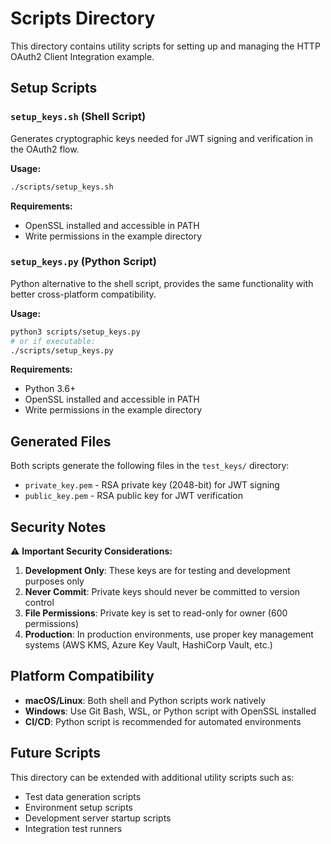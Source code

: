 # Scripts Directory

This directory contains utility scripts for setting up and managing the HTTP OAuth2 Client Integration example.

## Setup Scripts

### `setup_keys.sh` (Shell Script)
Generates cryptographic keys needed for JWT signing and verification in the OAuth2 flow.

**Usage:**
```bash
./scripts/setup_keys.sh
```

**Requirements:**
- OpenSSL installed and accessible in PATH
- Write permissions in the example directory

### `setup_keys.py` (Python Script)
Python alternative to the shell script, provides the same functionality with better cross-platform compatibility.

**Usage:**
```bash
python3 scripts/setup_keys.py
# or if executable:
./scripts/setup_keys.py
```

**Requirements:**
- Python 3.6+
- OpenSSL installed and accessible in PATH
- Write permissions in the example directory

## Generated Files

Both scripts generate the following files in the `test_keys/` directory:

- `private_key.pem` - RSA private key (2048-bit) for JWT signing
- `public_key.pem` - RSA public key for JWT verification

## Security Notes

⚠️ **Important Security Considerations:**

1. **Development Only**: These keys are for testing and development purposes only
2. **Never Commit**: Private keys should never be committed to version control
3. **File Permissions**: Private key is set to read-only for owner (600 permissions)
4. **Production**: In production environments, use proper key management systems (AWS KMS, Azure Key Vault, HashiCorp Vault, etc.)

## Platform Compatibility

- **macOS/Linux**: Both shell and Python scripts work natively
- **Windows**: Use Git Bash, WSL, or Python script with OpenSSL installed
- **CI/CD**: Python script is recommended for automated environments

## Future Scripts

This directory can be extended with additional utility scripts such as:

- Test data generation scripts
- Environment setup scripts
- Development server startup scripts
- Integration test runners